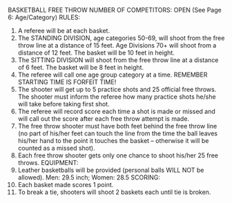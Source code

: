 BASKETBALL FREE THROW
NUMBER OF COMPETITORS: OPEN
(See Page 6: Age/Category)
RULES:
1. A referee will be at each basket.
2. The STANDING DIVISION, age categories 50-69, will shoot from the free throw line at a distance of 15 feet. Age
Divisions 70+ will shoot from a distance of 12 feet. The basket will be 10 feet in height.
3. The SITTING DIVISION will shoot from the free throw line at a distance of 6 feet. The basket will be 8 feet in
height.
4. The referee will call one age group category at a time. REMEMBER STARTING TIME IS FORFEIT TIME!
5. The shooter will get up to 5 practice shots and 25 official free throws. The shooter must inform the referee how
many practice shots he/she will take before taking first shot.
6. The referee will record score each time a shot is made or missed and will call out the score after each free throw
attempt is made.
7. The free throw shooter must have both feet behind the free throw line (no part of his/her feet can touch the line from
the time the ball leaves his/her hand to the point it touches the basket – otherwise it will be counted as a missed shot).
8. Each free throw shooter gets only one chance to shoot his/her 25 free throws.
EQUIPMENT:
1. Leather basketballs will be provided (personal balls WILL NOT be allowed).
 Men: 29.5 inch; Women: 28.5
SCORING:
1. Each basket made scores 1 point.
2. To break a tie, shooters will shoot 2 baskets each until tie is broken.